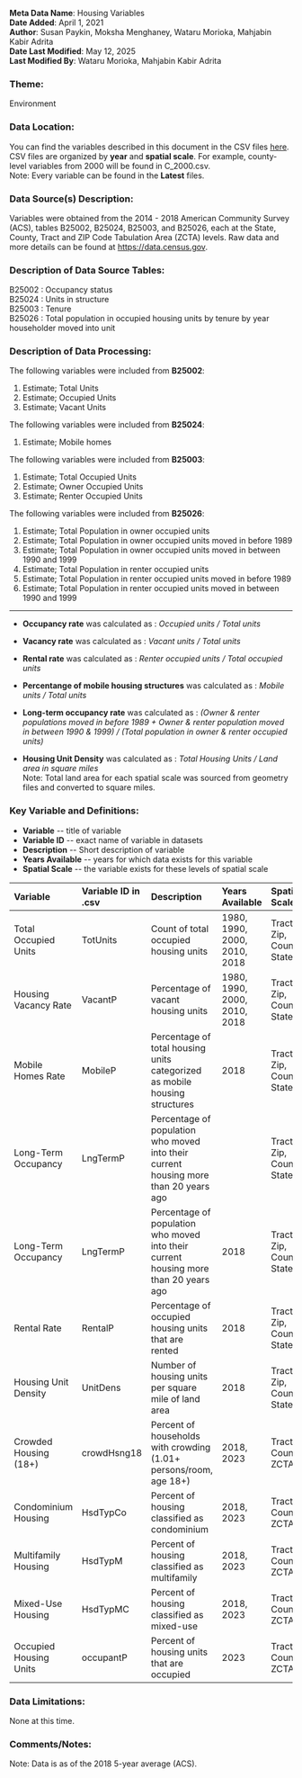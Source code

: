 **Meta Data Name**: Housing Variables  
**Date Added**: April 1, 2021  
**Author**: Susan Paykin, Moksha Menghaney, Wataru Morioka, Mahjabin Kabir Adrita  
**Date Last Modified**: May 12, 2025  
**Last Modified By**: Wataru Morioka, Mahjabin Kabir Adrita

### Theme: 
Environment

### Data Location: 
You can find the variables described in this document in the CSV files [here](../full_tables).  
CSV files are organized by **year** and **spatial scale**. For example, county-level variables from 2000 will be found in C_2000.csv.  
Note: Every variable can be found in the **Latest** files. 

### Data Source(s) Description:  
Variables were obtained from the 2014 - 2018 American Community Survey (ACS), tables B25002, B25024, B25003, and B25026, each at the State, County, Tract and ZIP Code Tabulation Area (ZCTA) levels. Raw data and more details can be found at https://data.census.gov.

### Description of Data Source Tables:
B25002 : Occupancy status <br>
B25024 : Units in structure <br>
B25003 : Tenure <br>
B25026 : Total population in occupied housing units by tenure by year householder moved into unit

### Description of Data Processing: 
The following variables were included from **B25002**:
  1. Estimate; Total Units
  2. Estimate; Occupied Units
  3. Estimate; Vacant Units
  
The following variables were included from **B25024**:
  1. Estimate; Mobile homes
 
The following variables were included from **B25003**:
  1. Estimate; Total Occupied Units
  2. Estimate; Owner Occupied Units
  3. Estimate; Renter Occupied Units
 
The following variables were included from **B25026**:
  1. Estimate; Total Population in owner occupied units
  2. Estimate; Total Population in owner occupied units moved in before 1989
  3. Estimate; Total Population in owner occupied units moved in between 1990 and 1999
  4. Estimate; Total Population in renter occupied units
  5. Estimate; Total Population in renter occupied units moved in before 1989
  6. Estimate; Total Population in renter occupied units moved in between 1990 and 1999

----------
* **Occupancy rate** was calculated as : *Occupied units / Total units*  

* **Vacancy rate** was calculated as : *Vacant units / Total units*  

* **Rental rate** was calculated as : *Renter occupied units / Total occupied units*  

* **Percentange of mobile housing structures** was calculated as : *Mobile units / Total units*   

* **Long-term occupancy rate** was calculated as : *(Owner & renter populations moved in before 1989 + Owner & renter population moved in between 1990 & 1999) / (Total population in owner & renter occupied units)*  

* **Housing Unit Density** was calculated as : *Total Housing Units / Land area in square miles*  
Note: Total land area for each spatial scale was sourced from geometry files and converted to square miles.

### Key Variable and Definitions:

- **Variable** -- title of variable
- **Variable ID** -- exact name of variable in datasets
- **Description** -- Short description of variable
- **Years Available** -- years for which data exists for this variable
- **Spatial Scale** -- the variable exists for these levels of spatial scale

| Variable | Variable ID in .csv | Description | Years Available | Spatial Scale |
|:---------|:--------------------|:------------|:----------------|:--------------|
| Total Occupied Units | TotUnits | Count of total occupied housing units | 1980, 1990, 2000, 2010, 2018 | Tract, Zip, County, State |
| Housing Vacancy Rate | VacantP | Percentage of vacant housing units | 1980, 1990, 2000, 2010, 2018 | Tract, Zip, County, State |
| Mobile Homes Rate | MobileP | Percentage of total housing units categorized as mobile housing structures | 2018 | Tract, Zip, County, State |
| Long-Term Occupancy | LngTermP | Percentage of population who moved into their current housing more than 20 years ago |  | Tract, Zip, County, State |
| Long-Term Occupancy | LngTermP | Percentage of population who moved into their current housing more than 20 years ago | 2018 | Tract, Zip, County, State |
| Rental Rate | RentalP | Percentage of occupied housing units that are rented | 2018 | Tract, Zip, County, State |
| Housing Unit Density | UnitDens | Number of housing units per square mile of land area | 2018 | Tract, Zip, County, State |
| Crowded Housing (18+)             | crowdHsng18         | Percent of households with crowding (1.01+ persons/room, age 18+)           | 2018, 2023       | Tract, County, ZCTA   |
| Condominium Housing               | HsdTypCo            | Percent of housing classified as condominium                               | 2018, 2023       | Tract, County, ZCTA   |
| Multifamily Housing               | HsdTypM             | Percent of housing classified as multifamily                               | 2018, 2023       | Tract, County, ZCTA   |
| Mixed-Use Housing                 | HsdTypMC            | Percent of housing classified as mixed-use                                 | 2018, 2023       | Tract, County, ZCTA   |
| Occupied Housing Units            | occupantP           | Percent of housing units that are occupied | 2023 | Tract, County, ZCTA |   


### Data Limitations:
None at this time.  

### Comments/Notes:
Note: Data is as of the 2018 5-year average (ACS). 
